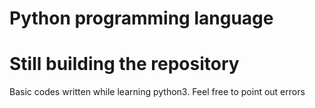 # Python programming language
# Still building the repository

Basic codes written while learning python3. Feel free to point out errors
